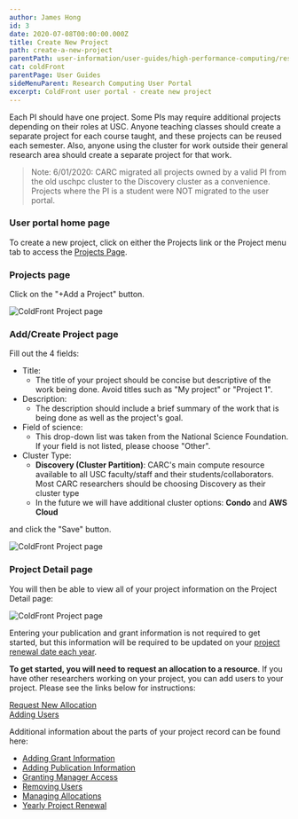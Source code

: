 ```yaml
---
author: James Hong
id: 3
date: 2020-07-08T00:00:00.000Z
title: Create New Project
path: create-a-new-project
parentPath: user-information/user-guides/high-performance-computing/research-computing-user-portal
cat: coldFront
parentPage: User Guides
sideMenuParent: Research Computing User Portal
excerpt: ColdFront user portal - create new project
---
```


Each PI should have one project. Some PIs may require additional projects depending on their roles at USC. Anyone teaching classes should create a separate project for each course taught, and these projects can be reused each semester. Also, anyone using the cluster for work outside their general research area should create a separate project for that work.

> Note:  6/01/2020: CARC migrated all projects owned by a valid PI from the old uschpc cluster to the Discovery cluster as a convenience. Projects where the PI is a student were NOT migrated to the user portal.

### User portal home page
To create a new project, click on either the Projects link or the Project menu tab to access the [Projects Page](https://hpcaccount.usc.edu/project/).

### Projects page
Click on the "+Add a Project" button.  

![ColdFront Project page](/images/coldfront_project.png)

### Add/Create Project page
Fill out the 4 fields:
* Title:
  * The title of your project should be concise but descriptive of the work being done. Avoid titles such as "My project" or "Project 1".
* Description:
  * The description should include a brief summary of the work that is being done as well as the project's goal.
* Field of science:
  * This drop-down list was taken from the National Science Foundation. If your field is not listed, please choose "Other".
* Cluster Type:
  * **Discovery (Cluster Partition)**: CARC's main compute resource available to all USC faculty/staff and their students/collaborators. Most CARC researchers should be choosing Discovery as their cluster type
  * In the future we will have additional cluster options: **Condo** and **AWS Cloud**

and click the "Save" button.

![ColdFront Project page](/images/coldfront_addproject.png)

### Project Detail page
You will then be able to view all of your project information on the Project Detail page:  

![ColdFront Project page](/images/coldfront_project_detail.gif)

Entering your publication and grant information is not required to get started, but this information will be required to be updated on your [project renewal date each year](yearly-project-renewal).

**To get started, you will need to request an allocation to a resource**. If you have other researchers working on your project, you can add users to your project. Please see the links below for instructions:  

[Request New Allocation](request-new-allocation)  
[Adding Users](adding-users-to-project-or-allocation)  

Additional information about the parts of your project record can be found here:
* [Adding Grant Information](managing-grant-information-in-project)
* [Adding Publication Information](managing-publication-information)
* [Granting Manager Access](granting-manager-access-to-project)
* [Removing Users](removing-users-from-project-or-allocation)
* [Managing Allocations](managing-allocations)
* [Yearly Project Renewal](yearly-project-renewal)
